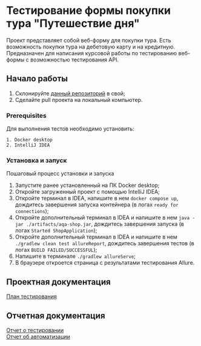 # Тестирование формы покупки тура "Путешествие дня"

Проект представляет собой веб-форму для покупки тура. Есть возможность покупки тура на дебетовую карту и на кредитную. 
Предназначен для написания курсовой работы по тестированию веб-формы с возможностью тестирования API.

## Начало работы

1. Склонируйте [данный репозиторий](https://github.com/Dimmidro11/thesis) в свой;
2. Сделайте pull проекта на локальный компьютер.

### Prerequisites

Для выполнения тестов необходимо установить:

```
1. Docker desktop
2. IntelliJ IDEA
```

### Установка и запуск

Пошаговый процесс установки и запуска

1. Запустите ранее установленный на ПК Docker desktop;
2. Откройте загруженный проект c помощью IntelliJ IDEA;
3. Откройте терминал в IDEA, напишите в нем `docker compose up`, дождитесь завершения запуска контейнера (в логах `ready for connections`);
4. Откройте дополнительный терминал в IDEA и напишите в нем `java -jar ./artifacts/aqa-shop.jar`, 
дождитесь завершения запуска (в логах `Started ShopApplication`);
5. Откройте дополнительный терминал в IDEA и напишите в нем `./gradlew clean test allureReport`, дождитесь завершения тестов (в логах `BUILD FAILED/SUCCESSFUL`);
6. Напишите в терминале `./gradlew allureServe`;
7. В браузере откроется страница с результатами тестирования Allure.


## Проектная документация

[План тестирования](https://github.com/Dimmidro11/thesis/blob/master/docs/Plan.md)

## Отчетная документация

[Отчет о тестировании](https://github.com/Dimmidro11/thesis/blob/master/docs/Report.md)  
[Отчет об автоматизации](https://github.com/Dimmidro11/thesis/blob/master/docs/Summary.md)
